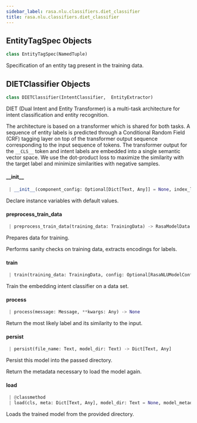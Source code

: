 ```yaml
---
sidebar_label: rasa.nlu.classifiers.diet_classifier
title: rasa.nlu.classifiers.diet_classifier
---
```


## EntityTagSpec Objects

```python
class EntityTagSpec(NamedTuple)
```

Specification of an entity tag present in the training data.

## DIETClassifier Objects

```python
class DIETClassifier(IntentClassifier,  EntityExtractor)
```

DIET (Dual Intent and Entity Transformer) is a multi-task architecture for
intent classification and entity recognition.

The architecture is based on a transformer which is shared for both tasks.
A sequence of entity labels is predicted through a Conditional Random Field (CRF)
tagging layer on top of the transformer output sequence corresponding to the
input sequence of tokens. The transformer output for the ``__CLS__`` token and
intent labels are embedded into a single semantic vector space. We use the
dot-product loss to maximize the similarity with the target label and minimize
similarities with negative samples.

#### \_\_init\_\_

```python
 | __init__(component_config: Optional[Dict[Text, Any]] = None, index_label_id_mapping: Optional[Dict[int, Text]] = None, entity_tag_specs: Optional[List[EntityTagSpec]] = None, model: Optional[RasaModel] = None) -> None
```

Declare instance variables with default values.

#### preprocess\_train\_data

```python
 | preprocess_train_data(training_data: TrainingData) -> RasaModelData
```

Prepares data for training.

Performs sanity checks on training data, extracts encodings for labels.

#### train

```python
 | train(training_data: TrainingData, config: Optional[RasaNLUModelConfig] = None, **kwargs: Any, ,) -> None
```

Train the embedding intent classifier on a data set.

#### process

```python
 | process(message: Message, **kwargs: Any) -> None
```

Return the most likely label and its similarity to the input.

#### persist

```python
 | persist(file_name: Text, model_dir: Text) -> Dict[Text, Any]
```

Persist this model into the passed directory.

Return the metadata necessary to load the model again.

#### load

```python
 | @classmethod
 | load(cls, meta: Dict[Text, Any], model_dir: Text = None, model_metadata: Metadata = None, cached_component: Optional["DIETClassifier"] = None, **kwargs: Any, ,) -> "DIETClassifier"
```

Loads the trained model from the provided directory.

